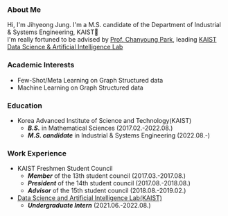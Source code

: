 ### About Me
Hi, I'm Jihyeong Jung. I'm a M.S. candidate of the Department of Industrial & Systems Engineering, KAIST👋  
I'm really fortuned to be advised by [Prof. Chanyoung Park](http://dsail.kaist.ac.kr/professor/), leading [KAIST Data Science & Artificial Intelligence Lab](http://dsail.kaist.ac.kr/)
### Academic Interests
* Few-Shot/Meta Learning on Graph Structured data
* Machine Learning on Graph Structured data

### Education
* Korea Advanced Institute of Science and Technology(KAIST)
  - **_B.S._** in Mathematical Sciences (2017.02.-2022.08.)
  - **_M.S. candidate_** in Industrial & Systems Engineering (2022.08.-)

### Work Experience
* KAIST Freshmen Student Council
  - **_Member_** of the 13th student council <Garam> (2017.03.-2017.08.)
  - **_President_** of the 14th student council <Raon> (2017.08.-2018.08.)
  - **_Advisor_** of the 15th student council <Harang> (2018.08.-2019.02.)
* [Data Science and Artificial Intelligence Lab(KAIST)](http://dsail.kaist.ac.kr/)
  - **_Undergraduate Intern_** (2021.06.-2022.08.)

<!--
**JhngJng/JhngJng** is a ✨ _special_ ✨ repository because its `README.md` (this file) appears on your GitHub profile.

Here are some ideas to get you started:

- 🔭 I’m currently working on ...
- 🌱 I’m currently learning ...
- 👯 I’m looking to collaborate on ...
- 🤔 I’m looking for help with ...
- 💬 Ask me about ...
- 📫 How to reach me: ...
- 😄 Pronouns: ...
- ⚡ Fun fact: ...
-->
